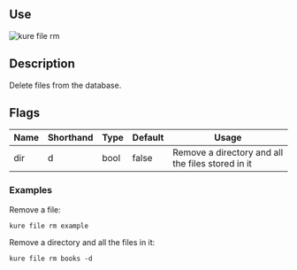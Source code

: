 ## Use

![kure file rm](https://user-images.githubusercontent.com/51374959/98058775-4af29580-1e24-11eb-9ccc-d40c3a5c483f.png)

## Description

Delete files from the database.

## Flags 

|  Name     | Shorthand |     Type      |    Default    |                       Usage                             |
|-----------|-----------|---------------|---------------|---------------------------------------------------------|
| dir       | d         | bool          | false         | Remove a directory and all the files stored in it       |

### Examples

Remove a file:
```
kure file rm example
```

Remove a directory and all the files in it:
``` 
kure file rm books -d
```
